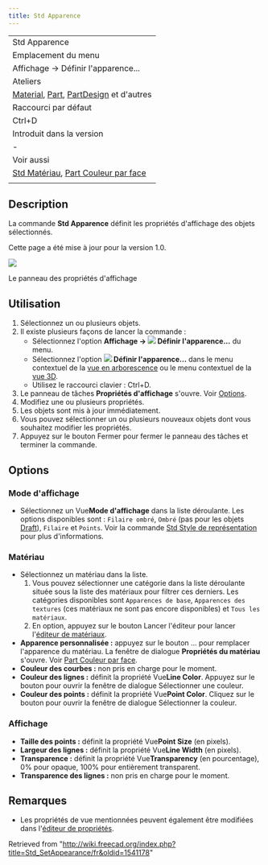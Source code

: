 ```yaml
---
title: Std Apparence
---
```

|  |
| --- |
| Std Apparence |
| Emplacement du menu |
| Affichage → Définir l'apparence... |
| Ateliers |
| [Material](/Material_Workbench/fr "Material Workbench/fr"), [Part](/Part_Workbench/fr "Part Workbench/fr"), [PartDesign](/PartDesign_Workbench/fr "PartDesign Workbench/fr") et d'autres |
| Raccourci par défaut |
| Ctrl+D |
| Introduit dans la version |
| - |
| Voir aussi |
| [Std Matériau](/Std_SetMaterial/fr "Std SetMaterial/fr"), [Part Couleur par face](/Part_ColorPerFace/fr "Part ColorPerFace/fr") |
|  |

## Description

La commande **Std Apparence** définit les propriétés d'affichage des objets sélectionnés.

Cette page a été mise à jour pour la version 1.0.

![](/images/Std_SetAppearance_Taskpanel.png)

Le panneau des propriétés d'affichage

## Utilisation

1. Sélectionnez un ou plusieurs objets.
2. Il existe plusieurs façons de lancer la commande :
   * Sélectionnez l'option **Affichage → ![](/images/Std_SetAppearance.svg) Définir l'apparence...** du menu.
   * Sélectionnez l'option **![](/images/Std_SetAppearance.svg) Définir l'apparence...** dans le menu contextuel de la [vue en arborescence](/Tree_view/fr "Tree view/fr") ou le menu contextuel de la [vue 3D](/3D_view/fr "3D view/fr").
   * Utilisez le raccourci clavier : Ctrl+D.
3. Le panneau de tâches **Propriétés d'affichage** s'ouvre. Voir [Options](#Options).
4. Modifiez une ou plusieurs propriétés.
5. Les objets sont mis à jour immédiatement.
6. Vous pouvez sélectionner un ou plusieurs nouveaux objets dont vous souhaitez modifier les propriétés.
7. Appuyez sur le bouton Fermer pour fermer le panneau des tâches et terminer la commande.

## Options

### Mode d'affichage

* Sélectionnez un Vue**Mode d'affichage** dans la liste déroulante. Les options disponibles sont : `Filaire ombré`, `Ombré` (pas pour les objets [Draft](/Draft_Workbench/fr "Draft Workbench/fr")), `Filaire` et `Points`. Voir la commande [Std Style de représentation](/Std_DrawStyle/fr "Std DrawStyle/fr") pour plus d'informations.

### Matériau

* Sélectionnez un matériau dans la liste.
  1. Vous pouvez sélectionner une catégorie dans la liste déroulante située sous la liste des matériaux pour filtrer ces derniers. Les catégories disponibles sont `Apparences de base`, `Apparences des textures` (ces matériaux ne sont pas encore disponibles) et `Tous les matériaux`.
  2. En option, appuyez sur le bouton Lancer l'éditeur pour lancer l'[éditeur de matériaux](/Material_Edit/fr "Material Edit/fr").
* **Apparence personnalisée :** appuyez sur le bouton ... pour remplacer l'apparence du matériau. La fenêtre de dialogue **Propriétés du matériau** s'ouvre. Voir [Part Couleur par face](/Part_ColorPerFace/fr#Utilisation "Part ColorPerFace/fr").
* **Couleur des courbes :** non pris en charge pour le moment.
* **Couleur des lignes :** définit la propriété Vue**Line Color**. Appuyez sur le bouton pour ouvrir la fenêtre de dialogue Sélectionner une couleur.
* **Couleur des points :** définit la propriété Vue**Point Color**. Cliquez sur le bouton pour ouvrir la fenêtre de dialogue Sélectionner la couleur.

### Affichage

* **Taille des points :** définit la propriété Vue**Point Size** (en pixels).
* **Largeur des lignes :** définit la propriété Vue**Line Width** (en pixels).
* **Transparence :** définit la propriété Vue**Transparency** (en pourcentage), 0% pour opaque, 100% pour entièrement transparent.
* **Transparence des lignes :** non pris en charge pour le moment.

## Remarques

* Les propriétés de vue mentionnées peuvent également être modifiées dans l'[éditeur de propriétés](/Property_editor/fr "Property editor/fr").

Retrieved from "<http://wiki.freecad.org/index.php?title=Std_SetAppearance/fr&oldid=1541178>"